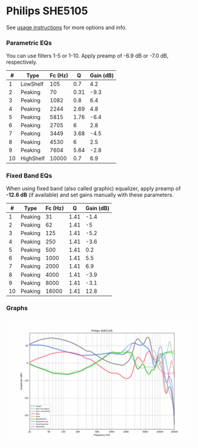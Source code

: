 # Philips SHE5105
See [usage instructions](https://github.com/jaakkopasanen/AutoEq#usage) for more options and info.

### Parametric EQs
You can use filters 1-5 or 1-10. Apply preamp of -6.9 dB or -7.0 dB, respectively.

|   # | Type      |   Fc (Hz) |    Q |   Gain (dB) |
|-----|-----------|-----------|------|-------------|
|   1 | LowShelf  |       105 | 0.7  |         4.2 |
|   2 | Peaking   |        70 | 0.31 |        -9.3 |
|   3 | Peaking   |      1082 | 0.8  |         6.4 |
|   4 | Peaking   |      2244 | 2.69 |         4.8 |
|   5 | Peaking   |      5815 | 1.76 |        -6.4 |
|   6 | Peaking   |      2705 | 6    |         2.8 |
|   7 | Peaking   |      3449 | 3.68 |        -4.5 |
|   8 | Peaking   |      4530 | 6    |         2.5 |
|   9 | Peaking   |      7604 | 5.64 |        -2.8 |
|  10 | HighShelf |     10000 | 0.7  |         6.9 |

### Fixed Band EQs
When using fixed band (also called graphic) equalizer, apply preamp of **-12.6 dB** (if available) and set gains manually with these parameters.

|   # | Type    |   Fc (Hz) |    Q |   Gain (dB) |
|-----|---------|-----------|------|-------------|
|   1 | Peaking |        31 | 1.41 |        -1.4 |
|   2 | Peaking |        62 | 1.41 |        -5   |
|   3 | Peaking |       125 | 1.41 |        -5.2 |
|   4 | Peaking |       250 | 1.41 |        -3.6 |
|   5 | Peaking |       500 | 1.41 |         0.2 |
|   6 | Peaking |      1000 | 1.41 |         5.5 |
|   7 | Peaking |      2000 | 1.41 |         6.9 |
|   8 | Peaking |      4000 | 1.41 |        -3.9 |
|   9 | Peaking |      8000 | 1.41 |        -3.1 |
|  10 | Peaking |     16000 | 1.41 |        12.8 |

### Graphs
![](./Philips%20SHE5105.png)

